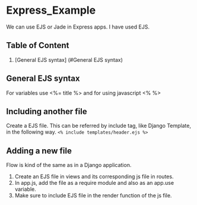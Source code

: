 # Express_Example
We can use EJS or Jade in Express apps. I have used EJS.
## Table of Content
1. [General EJS syntax] (#General EJS syntax)
## General EJS syntax
For variables use <%= title %> and for using javascript <% %>
## Including another file
Create a EJS file. This can be referred by include tag, like Django Template, in the following way.
``` <% include templates/header.ejs %> ```
## Adding a new file
Flow is kind of the same as in a Django application. 
1. Create an EJS file in views and its corresponding js file in routes. 
2. In app.js, add the file as a require module and also as an app.use variable.  
3. Make sure to include EJS file in the render function of the js file.
